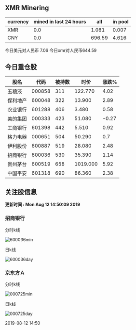 ## XMR Minering

|currency|mined in last 24 hours|all|in pool|
|---|---|---|---|
|XMR|0.0|1.081|0.007|
|CNY|0.0|696.59|4.616|

今日美元对人民币 7.06	今日xmr对人民币644.59


## 今日重仓股 

|股名|代码|被持数|时价|涨跌%|
|---|---|---|---|---|
|五粮液|000858|311|122.770|4.02|
|保利地产|600048|322|13.900|2.89|
|农业银行|601288|406|3.480|0.58|
|美的集团|000333|423|51.080|-0.27|
|工商银行|601398|442|5.510|0.92|
|格力电器|000651|504|50.290|0.7|
|伊利股份|600887|519|28.080|2.48|
|招商银行|600036|530|35.390|1.14|
|贵州茅台|600519|658|1019.000|5.92|
|中国平安|601318|690|86.360|2.38|

## 关注股信息
**更新时间 : Mon Aug 12 14:50:09 2019**
### 招商银行 
分时k线

![600036min](http://image.sinajs.cn/newchart/min/n/sh600036.gif)

日k线

![600036day](http://image.sinajs.cn/newchart/daily/n/sh600036.gif)

### 京东方Ａ 
分时k线

![000725min](http://image.sinajs.cn/newchart/min/n/sz000725.gif)

日k线

![000725day](http://image.sinajs.cn/newchart/daily/n/sz000725.gif)

2019-08-12 14:50